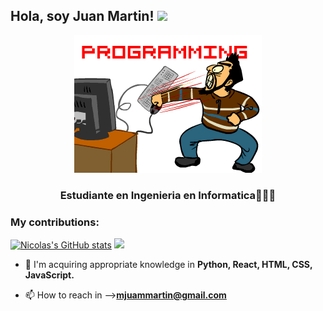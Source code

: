 ## Hola, soy Juan Martin! <img src="https://media.giphy.com/media/hvRJCLFzcasrR4ia7z/giphy.gif" width="28">
<p align="center">
<img title="Ollyxs" alt="Ollyxs" src="https://raw.githubusercontent.com/Juannnma/Juannnma/main/un dia en la oficina.gif"/>
</a>
</p>
<h3 align="center">Estudiante en Ingenieria en Informatica👨🏻‍💻</h3>

<h3 align="left">My contributions:</h3>

<a href="http://www.github.com/NKAmazing"><img src="https://github-readme-stats.vercel.app/api?username=Juannnma&show_icons=true&theme=codeSTACKr&hide_border=true&include_all_commits=true" alt="Nicolas's GitHub stats" /></a>
<a href="https://github.com/Juannnma" align="left"><img src="https://github-readme-stats.vercel.app/api/top-langs/?username=NKAmazing&layout=compact&langs_count=7&theme=codeSTACKr&hide_border=true&hide=jupyter%20notebook,html"/></a>
- 🌱 I'm acquiring appropriate knowledge in **Python, React, HTML, CSS, JavaScript.**

- 📫 How to reach in -->**mjuammartin@gmail.com**

<h3 align="center"></h3>

<!--
**Juannnma/Juannnma** is a ✨ _special_ ✨ repository because its `README.md` (this file) appears on your GitHub profile.

Here are some ideas to get you started:

- 🔭 I’m currently working on ...
- 🌱 I’m currently learning ...
- 👯 I’m looking to collaborate on ...
- 🤔 I’m looking for help with ...
- 💬 Ask me about ...
- 📫 How to reach me: ...
- 😄 Pronouns: ...
- ⚡ Fun fact: ...
-->
